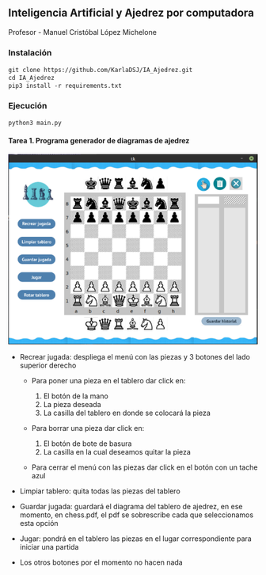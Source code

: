 ## Inteligencia Artificial y Ajedrez por computadora
Profesor - Manuel Cristóbal López Michelone

### Instalación 
```
git clone https://github.com/KarlaDSJ/IA_Ajedrez.git
cd IA_Ajedrez
pip3 install -r requirements.txt
```

### Ejecución 
```
python3 main.py
```

#### Tarea 1. Programa generador de diagramas de ajedrez
<p align="center">
  <img src="https://github.com/KarlaDSJ/IA_Ajedrez/blob/master/assets/images/vista.png" alt="vistaTarea1"/>
</p>

- Recrear jugada: despliega el menú con las piezas y 3 botones del lado superior derecho
    + Para poner una pieza en el tablero  dar click en:
      1. El botón de la mano
      2. La pieza deseada
      3. La casilla del tablero en donde se colocará la pieza
    + Para borrar una pieza dar click en:
      1. El botón de bote de basura
      1. La casilla en la cual deseamos quitar la pieza

    + Para cerrar el menú con las piezas dar click en el botón con un tache azul 


- Limpiar tablero: quita todas las piezas del tablero
- Guardar jugada: guardará el diagrama del tablero de ajedrez, en ese momento, en chess.pdf, el pdf se sobrescribe cada que seleccionamos esta opción
- Jugar: pondrá en el tablero las piezas en el lugar correspondiente para iniciar una partida
- Los otros botones por el momento no hacen nada 

